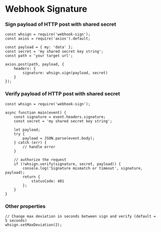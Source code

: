 # Webhook Signature

### Sign payload of HTTP post with shared secret
```
const whsign = require('webhook-sign');
const axios = require('axios').default;

const payload = { my: 'data' };
const secret = 'my shared secret key string';
const path = 'your target url';

axios.post(path, payload, {
    headers: {
        signature: whsign.sign(payload, secret)
    }
});
```

### Verify payload of HTTP post with shared secret
```
const whsign = require('webhook-sign');

async function main(event) {
    const signature = event.headers.signature;
    const secret = 'my shared secret key string';

    let payload;
    try {
        payload = JSON.parse(event.body);
    } catch (err) {
        // handle error
    }

    // authorize the request
    if (!whsign.verify(signature, secret, payload)) {
        console.log('Signature mismatch or timeout', signature, payload);
        return {
            statusCode: 401
        };
    }
}
```

### Other properties
```
// Change max deviation in seconds between sign and verify (default = 5 seconds)
whsign.setMaxDeviation(2);
```